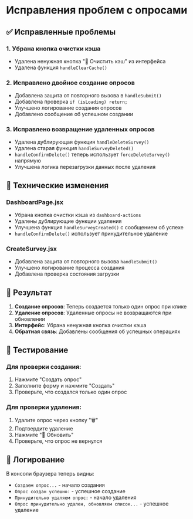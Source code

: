 # Исправления проблем с опросами

## ✅ Исправленные проблемы

### 1. **Убрана кнопка очистки кэша**
- Удалена ненужная кнопка "🧹 Очистить кэш" из интерфейса
- Удалена функция `handleClearCache()`

### 2. **Исправлено двойное создание опросов**
- Добавлена защита от повторного вызова в `handleSubmit()`
- Добавлена проверка `if (isLoading) return;`
- Улучшено логирование создания опросов
- Добавлено сообщение об успешном создании

### 3. **Исправлено возвращение удаленных опросов**
- Удалена дублирующая функция `handleDeleteSurvey()`
- Удалена старая функция `handleSurveyDeleted()`
- `handleConfirmDelete()` теперь использует `forceDeleteSurvey()` напрямую
- Улучшена логика перезагрузки данных после удаления

## 🔧 Технические изменения

### DashboardPage.jsx
- Убрана кнопка очистки кэша из `dashboard-actions`
- Удалены дублирующие функции удаления
- Улучшена функция `handleSurveyCreated()` с сообщением об успехе
- `handleConfirmDelete()` использует принудительное удаление

### CreateSurvey.jsx
- Добавлена защита от повторного вызова `handleSubmit()`
- Улучшено логирование процесса создания
- Добавлена проверка состояния загрузки

## 🎯 Результат

1. **Создание опросов**: Теперь создается только один опрос при клике
2. **Удаление опросов**: Удаленные опросы не возвращаются при обновлении
3. **Интерфейс**: Убрана ненужная кнопка очистки кэша
4. **Обратная связь**: Добавлены сообщения об успешных операциях

## 🧪 Тестирование

### Для проверки создания:
1. Нажмите "Создать опрос"
2. Заполните форму и нажмите "Создать"
3. Проверьте, что создался только один опрос

### Для проверки удаления:
1. Удалите опрос через кнопку "🗑️"
2. Подтвердите удаление
3. Нажмите "🔄 Обновить"
4. Проверьте, что опрос не вернулся

## 📝 Логирование

В консоли браузера теперь видны:
- `Создаем опрос...` - начало создания
- `Опрос создан успешно:` - успешное создание
- `Принудительно удаляем опрос:` - начало удаления
- `Опрос принудительно удален, обновляем список...` - успешное удаление 
